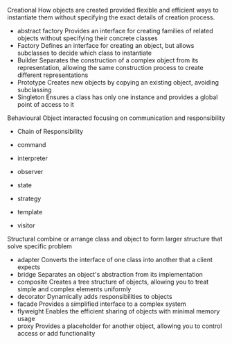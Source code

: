 	
Creational
How objects are created provided flexible and efficient ways to instantiate them without specifying the exact details of creation process.
- abstract factory
	 Provides an interface for creating families of related objects without specifying their concrete classes
- Factory
	 Defines an interface for creating an object, but allows subclasses to decide which class to instantiate
- Builder
	 Separates the construction of a complex object from its representation, allowing the same construction process to create different representations
- Prototype
	 Creates new objects by copying an existing object, avoiding subclassing
- Singleton
	 Ensures a class has only one instance and provides a global point of access to it
	    
	 
Behavioural
Object interacted focusing on communication and responsibility
- Chain of Responsibility
- command
- interpreter
- observer
- state
- strategy
	 
- template
- visitor

Structural
combine or arrange class and object to form larger structure that solve specific problem

- adapter
	Converts the interface of one class into another that a client expects
- bridge
	Separates an object's abstraction from its implementation
- composite
	Creates a tree structure of objects, allowing you to treat simple and complex elements uniformly
- decorator
	Dynamically adds responsibilities to objects
- facade
	Provides a simplified interface to a complex system
- flyweight
	Enables the efficient sharing of objects with minimal memory usage
- proxy
	Provides a placeholder for another object, allowing you to control access or add functionality